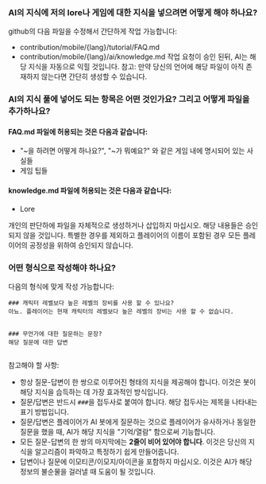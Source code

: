 

### AI의 지식에 저의 lore나 게임에 대한 지식을 넣으려면 어떻게 해야 하나요?

github의 다음 파일을 수정해서 간단하게 작업 가능합니다:
- contribution/mobile/{lang}/tutorial/FAQ.md
- contribution/mobile/{lang}/ai/knowledge.md
작업 요청이 승인 된뒤, AI는 해당 지식을 자동으로 익힐 것입니다.
참고: 만약 당신의 언어에 해당 파일이 아직 존재하지 않는다면 간단히 생성할 수 있습니다.

### AI의 지식 풀에 넣어도 되는 항목은 어떤 것인가요? 그리고 어떻게 파일을 추가하나요?
#### FAQ.md 파일에 허용되는 것은 다음과 같습니다:
- "~을 하려면 어떻게 하나요?", "~가 뭐예요?" 와 같은 게임 내에 명시되어 있는 사실들
- 게임 팁들

#### knowledge.md 파일에 허용되는 것은 다음과 같습니다:
- Lore

개인의 판단하에 파일을 자체적으로 생성하거나 삽입하지 마십시오. 해당 내용들은 승인되지 않을 것입니다.
특별한 경우를 제외하고 플레이어의 이름이 포함된 경우 모든 플레이어의 공정성을 위하여 승인되지 않습니다.

### 어떤 형식으로 작성해야 하나요?
다음의 형식에 맞게 작성 가능합니다:
```
### 캐릭터 레벨보다 높은 레벨의 장비를 사용 할 수 있나요?
아뇨. 플레이어는 현재 캐릭터의 레벨보다 높은 레벨의 장비는 사용 할 수 없습니다.


### 무언가에 대한 질문하는 문장?
해당 질문에 대한 답변


```
참고해야 할 사항:
- 항상 질문-답변이 한 쌍으로 이루어진 형태의 지식을 제공해야 합니다. 이것은 봇이 해당 지식을 습득하는 데 가장 효과적인 방식입니다.
- 질문/답변은 반드시 `###`을 접두사로 붙여야 합니다. 해당 접두사는 제목을 나타내는 표기 방법입니다.
- 질문/답변은 플레이어가 AI 봇에게 질문하는 것으로 플레이어가 유사하거나 동일한 질문을 했을 때, AI가 해당 지식을 "기억/열람" 함으로써 기능합니다.
- 모든 질문-답변의 한 쌍의 마지막에는 **2줄이 비어 있어야 합니다**. 이것은 당신의 지식을 알고리즘이 파악하고 특정하기 쉽게 만들어줍니다.
- 답변이나 질문에 이모티콘/이모지/아이콘을 포함하지 마십시오. 이것은 AI가 해당 정보의 불순물을 걸러낼 때 도움이 될 것입니다.
